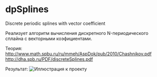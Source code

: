 # dpSplines
Discrete periodic splines with vector coefficient

Реализует алгоритм вычисления дискретного N-периодического сплайна с векторными коэфициентами.

Теория: http://www.math.spbu.ru/ru/mmeh/AspDok/pub/2010/Chashnikov.pdf
		http://dha.spb.ru/PDF/discreteSplines.pdf
		
Результат: ![Иллюстрация к проекту](https://raw.githubusercontent.com/denxc/dpSplines/master/DpSplines/SplinesTest/image.jpg)